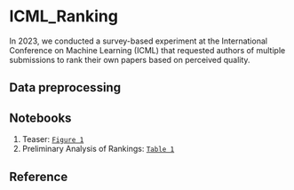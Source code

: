 # ICML_Ranking
In 2023, we conducted a survey-based experiment at the International Conference on Machine Learning (ICML) that requested authors of multiple submissions to rank their own papers based on perceived quality.


## Data preprocessing


## Notebooks
1. Teaser: [`Figure 1`](Notebooks/Random_Proxy.ipynb)
2. Preliminary Analysis of Rankings: [`Table 1`](Notebooks/Random_Proxy.ipynb)



## Reference


